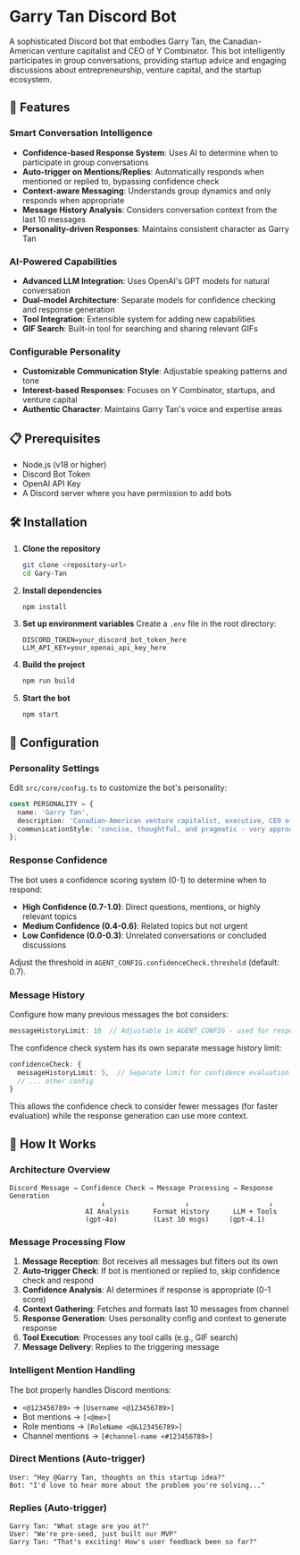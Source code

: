 # Garry Tan Discord Bot

A sophisticated Discord bot that embodies Garry Tan, the Canadian-American venture capitalist and CEO of Y Combinator. This bot intelligently participates in group conversations, providing startup advice and engaging discussions about entrepreneurship, venture capital, and the startup ecosystem.

## 🚀 Features

### Smart Conversation Intelligence
- **Confidence-based Response System**: Uses AI to determine when to participate in group conversations
- **Auto-trigger on Mentions/Replies**: Automatically responds when mentioned or replied to, bypassing confidence check
- **Context-aware Messaging**: Understands group dynamics and only responds when appropriate
- **Message History Analysis**: Considers conversation context from the last 10 messages
- **Personality-driven Responses**: Maintains consistent character as Garry Tan

### AI-Powered Capabilities
- **Advanced LLM Integration**: Uses OpenAI's GPT models for natural conversation
- **Dual-model Architecture**: Separate models for confidence checking and response generation
- **Tool Integration**: Extensible system for adding new capabilities
- **GIF Search**: Built-in tool for searching and sharing relevant GIFs

### Configurable Personality
- **Customizable Communication Style**: Adjustable speaking patterns and tone
- **Interest-based Responses**: Focuses on Y Combinator, startups, and venture capital
- **Authentic Character**: Maintains Garry Tan's voice and expertise areas

## 📋 Prerequisites

- Node.js (v18 or higher)
- Discord Bot Token
- OpenAI API Key
- A Discord server where you have permission to add bots

## 🛠️ Installation

1. **Clone the repository**
   ```bash
   git clone <repository-url>
   cd Gary-Tan
   ```

2. **Install dependencies**
   ```bash
   npm install
   ```

3. **Set up environment variables**
   Create a `.env` file in the root directory:
   ```env
   DISCORD_TOKEN=your_discord_bot_token_here
   LLM_API_KEY=your_openai_api_key_here
   ```

4. **Build the project**
   ```bash
   npm run build
   ```

5. **Start the bot**
   ```bash
   npm start
   ```

## 🔧 Configuration

### Personality Settings

Edit `src/core/config.ts` to customize the bot's personality:

```typescript
const PERSONALITY = {
  name: 'Garry Tan',
  description: 'Canadian-American venture capitalist, executive, CEO of Y Combinator...',
  communicationStyle: 'concise, thoughtful, and pragmatic - very approachable and friendly'
};
```

### Response Confidence

The bot uses a confidence scoring system (0-1) to determine when to respond:

- **High Confidence (0.7-1.0)**: Direct questions, mentions, or highly relevant topics
- **Medium Confidence (0.4-0.6)**: Related topics but not urgent
- **Low Confidence (0.0-0.3)**: Unrelated conversations or concluded discussions

Adjust the threshold in `AGENT_CONFIG.confidenceCheck.threshold` (default: 0.7).

### Message History

Configure how many previous messages the bot considers:
```typescript
messageHistoryLimit: 10  // Adjustable in AGENT_CONFIG - used for response generation
```

The confidence check system has its own separate message history limit:
```typescript
confidenceCheck: {
  messageHistoryLimit: 5,  // Separate limit for confidence evaluation
  // ... other config
}
```

This allows the confidence check to consider fewer messages (for faster evaluation) while the response generation can use more context.

## 🤖 How It Works

### Architecture Overview

```
Discord Message → Confidence Check → Message Processing → Response Generation
                       ↓                    ↓                    ↓
                   AI Analysis      Format History      LLM + Tools
                   (gpt-4o)         (Last 10 msgs)     (gpt-4.1)
```

### Message Processing Flow

1. **Message Reception**: Bot receives all messages but filters out its own
2. **Auto-trigger Check**: If bot is mentioned or replied to, skip confidence check and respond
3. **Confidence Analysis**: AI determines if response is appropriate (0-1 score)
4. **Context Gathering**: Fetches and formats last 10 messages from channel
5. **Response Generation**: Uses personality config and context to generate response
6. **Tool Execution**: Processes any tool calls (e.g., GIF search)
7. **Message Delivery**: Replies to the triggering message

### Intelligent Mention Handling

The bot properly handles Discord mentions:
- `<@123456789>` → `[Username <@123456789>]`
- Bot mentions → `[<@me>]`
- Role mentions → `[RoleName <@&123456789>]`
- Channel mentions → `[#channel-name <#123456789>]`

### Direct Mentions (Auto-trigger)
```
User: "Hey @Garry Tan, thoughts on this startup idea?"
Bot: "I'd love to hear more about the problem you're solving..."
```

### Replies (Auto-trigger)
```
Garry Tan: "What stage are you at?"
User: "We're pre-seed, just built our MVP"
Garry Tan: "That's exciting! How's user feedback been so far?"
```

```